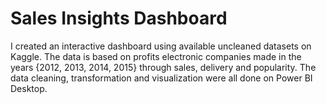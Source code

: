 # Sales Insights Dashboard 

I created an interactive dashboard using available uncleaned datasets on Kaggle. The data is based on profits electronic companies made in the years {2012, 2013, 2014, 2015} through sales, delivery and popularity. The data cleaning, transformation and visualization were all done on Power BI Desktop. 
